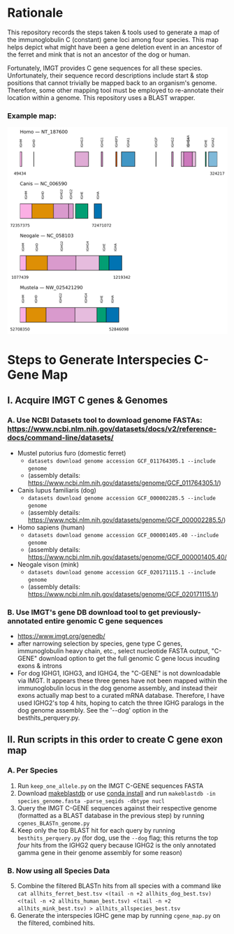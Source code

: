 # Rationale
This repository records the steps taken & tools used to generate a map of the immunoglobulin C (constant) gene loci among four species. This map helps depict what might have been a gene deletion event in an ancestor of the ferret and mink that is not an ancestor of the dog or human.

Fortunately, IMGT provides C gene sequences for all these species. Unfortunately, their sequence record descriptions include start & stop positions that cannot trivially be mapped back to an organism's genome. Therefore, some other mapping tool must be employed to re-annotate their location within a genome. This repository uses a BLAST wrapper.

### Example map:
![Map comparing human, dog, mink, and ferret C genes. Needs to be updated to fix the small human genes; scripts already fixed & waiting to be run.](allhits_allspecies_best_locus_map.png)


# Steps to Generate Interspecies C-Gene Map
## I. Acquire IMGT C genes & Genomes
### A. Use NCBI Datasets tool to download genome FASTAs: https://www.ncbi.nlm.nih.gov/datasets/docs/v2/reference-docs/command-line/datasets/
- Mustel putorius furo (domestic ferret)
    - `datasets download genome accession GCF_011764305.1 --include genome`
    - (assembly details: https://www.ncbi.nlm.nih.gov/datasets/genome/GCF_011764305.1/)
- Canis lupus familiaris (dog)
    - `datasets download genome accession GCF_000002285.5 --include genome`
    - (assembly details: https://www.ncbi.nlm.nih.gov/datasets/genome/GCF_000002285.5/)
- Homo sapiens (human)
    - `datasets download genome accession GCF_000001405.40 --include genome`
    - (assembly details: https://www.ncbi.nlm.nih.gov/datasets/genome/GCF_000001405.40/
- Neogale vison (mink)
    - `datasets download genome accession GCF_020171115.1 --include genome`
    - (assembly details: https://www.ncbi.nlm.nih.gov/datasets/genome/GCF_020171115.1/)
### B. Use IMGT's gene DB download tool to get previously-annotated entire genomic C gene sequences
- https://www.imgt.org/genedb/
- after narrowing selection by species, gene type C genes, immunoglobulin heavy chain, etc., select nucleotide FASTA output, "C-GENE" download option to get the full genomic C gene locus incuding exons & introns
- For dog IGHG1, IGHG3, and IGHG4, the "C-GENE" is not downloadable via IMGT. It appears these three genes have not been mapped within the immunoglobulin locus in the dog genome assembly, and instead their exons actually map best to a curated mRNA database. Therefore, I have used IGHG2's top 4 hits, hoping to catch the three IGHG paralogs in the dog genome assembly. See the '--dog' option in the besthits_perquery.py.

## II. Run scripts in this order to create C gene exon map
### A. Per Species
1. Run `keep_one_allele.py` on the IMGT C-GENE sequences FASTA
2. Download [makeblastdb](https://ftp.ncbi.nlm.nih.gov/blast/executables/blast+/LATEST/) or use [conda install](https://anaconda.org/bioconda/blast) and run `makeblastdb -in species_genome.fasta -parse_seqids -dbtype nucl`
3. Query the IMGT C-GENE sequences against their respective genome (formatted as a BLAST database in the previous step) by running `cgenes_BLASTn_genome.py`
4. Keep only the top BLAST hit for each query by running `besthits_perquery.py` (for dog, use the `--dog` flag; this returns the top *four* hits from the IGHG2 query because IGHG2 is the only annotated gamma gene in their genome assembly for some reason)
### B. Now using all Species Data
5. Combine the filtered BLASTn hits from all species with a command like `cat allhits_ferret_best.tsv <(tail -n +2 allhits_dog_best.tsv) <(tail -n +2 allhits_human_best.tsv) <(tail -n +2 allhits_mink_best.tsv) > allhits_allspecies_best.tsv`
6. Generate the interspecies IGHC gene map by running `cgene_map.py` on the filtered, combined hits.